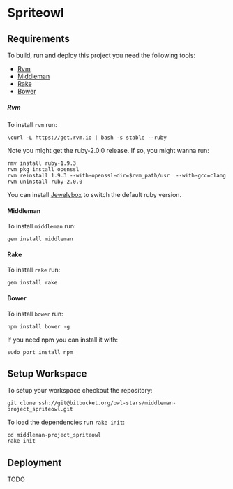# Spriteowl

## Requirements

To build, run and deploy this project you need the following tools:

* [Rvm](https://rvm.io/)
* [Middleman](http://middlemanapp.com)
* [Rake](http://rake.rubyforge.org/)
* [Bower](http://twitter.github.com/bower/)

##### Rvm

To install `rvm` run:

```
\curl -L https://get.rvm.io | bash -s stable --ruby
```

Note you might get the ruby-2.0.0 release. If so, you might wanna run:

```
rmv install ruby-1.9.3
rvm pkg install openssl
rvm reinstall 1.9.3 --with-openssl-dir=$rvm_path/usr  --with-gcc=clang 
rvm uninstall ruby-2.0.0
```

You can install [Jewelybox](http://jewelrybox.unfiniti.com/) to switch the default ruby version.

#### Middleman

To install `middleman` run:

```
gem install middleman
```

#### Rake

To install `rake` run:

```
gem install rake
```

#### Bower

To install `bower` run:

```
npm install bower -g
```

If you need npm you can install it with:

```
sudo port install npm
```

## Setup Workspace

To setup your workspace checkout the repository:

```
git clone ssh://git@bitbucket.org/owl-stars/middleman-project_spriteowl.git
```

To load the dependencies run `rake init`:

```
cd middleman-project_spriteowl
rake init
```

## Deployment

TODO